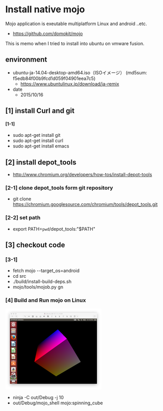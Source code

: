 # Install native mojo

Mojo application is exeutable multiplatform Linux and android ..etc.

* https://github.com/domokit/mojo

This is memo when I tried to install into ubuntu on vmware fusion. 

## environment 
* ubuntu-ja-14.04-desktop-amd64.iso（ISOイメージ） (md5sum: f5edb84f00b9fcd1d059f04901eea7c5)
  * https://www.ubuntulinux.jp/download/ja-remix
* date
  * 2015/10/16

## [1] install Curl and git
#### [1-1]
* sudo apt-get install git
* sudo apt-get install curl
* sudo apt-get install emacs

## [2] install depot_tools
* http://www.chromium.org/developers/how-tos/install-depot-tools

### [2-1] clone depot_tools form git repository
* git clone https://chromium.googlesource.com/chromium/tools/depot_tools.git

### [2-2] set path
* export PATH=`pwd`/depot_tools:"$PATH"

## [3] checkout code
### [3-1]
* fetch mojo --target_os=android
* cd src
* ./build/install-build-deps.sh
* mojo/tools/mojob.py gn

### [4] Build and Run mojo on Linux
![](mono_na_sample.png)
* ninja -C out/Debug -j 10
* out/Debug/mojo_shell mojo:spinning_cube




